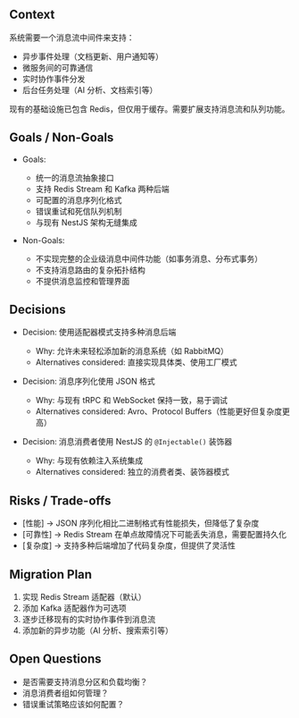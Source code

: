 ## Context

系统需要一个消息流中间件来支持：

- 异步事件处理（文档更新、用户通知等）
- 微服务间的可靠通信
- 实时协作事件分发
- 后台任务处理（AI 分析、文档索引等）

现有的基础设施已包含 Redis，但仅用于缓存。需要扩展支持消息流和队列功能。

## Goals / Non-Goals

- Goals:
  - 统一的消息流抽象接口
  - 支持 Redis Stream 和 Kafka 两种后端
  - 可配置的消息序列化格式
  - 错误重试和死信队列机制
  - 与现有 NestJS 架构无缝集成

- Non-Goals:
  - 不实现完整的企业级消息中间件功能（如事务消息、分布式事务）
  - 不支持消息路由的复杂拓扑结构
  - 不提供消息监控和管理界面

## Decisions

- Decision: 使用适配器模式支持多种消息后端
  - Why: 允许未来轻松添加新的消息系统（如 RabbitMQ）
  - Alternatives considered: 直接实现具体类、使用工厂模式

- Decision: 消息序列化使用 JSON 格式
  - Why: 与现有 tRPC 和 WebSocket 保持一致，易于调试
  - Alternatives considered: Avro、Protocol Buffers（性能更好但复杂度更高）

- Decision: 消息消费者使用 NestJS 的 `@Injectable()` 装饰器
  - Why: 与现有依赖注入系统集成
  - Alternatives considered: 独立的消费者类、装饰器模式

## Risks / Trade-offs

- [性能] → JSON 序列化相比二进制格式有性能损失，但降低了复杂度
- [可靠性] → Redis Stream 在单点故障情况下可能丢失消息，需要配置持久化
- [复杂度] → 支持多种后端增加了代码复杂度，但提供了灵活性

## Migration Plan

1. 实现 Redis Stream 适配器（默认）
2. 添加 Kafka 适配器作为可选项
3. 逐步迁移现有的实时协作事件到消息流
4. 添加新的异步功能（AI 分析、搜索索引等）

## Open Questions

- 是否需要支持消息分区和负载均衡？
- 消息消费者组如何管理？
- 错误重试策略应该如何配置？
